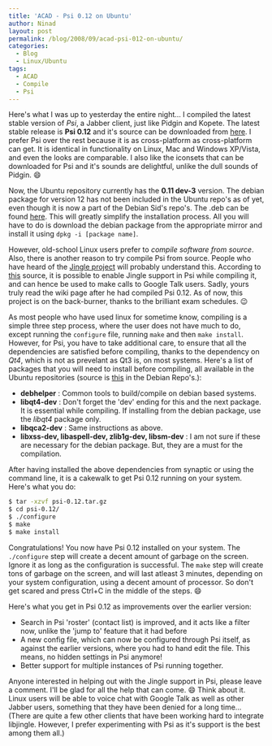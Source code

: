 ```yaml
---
title: 'ACAD - Psi 0.12 on Ubuntu'
author: Ninad
layout: post
permalink: /blog/2008/09/acad-psi-012-on-ubuntu/
categories:
  - Blog
  - Linux/Ubuntu
tags:
  - ACAD
  - Compile
  - Psi
---
```

Here's what I was up to yesterday the entire night&#8230; I compiled the latest stable version of *Psi*, a Jabber client, just like Pidgin and Kopete. The latest stable release is **Psi 0.12** and it's source can be downloaded from [here][1]. I prefer Psi over the rest because it is as cross-platform as cross-platform can get. It is identical in functionality on Linux, Mac and Windows XP/Vista, and even the looks are comparable. I also like the iconsets that can be downloaded for Psi and it's sounds are delightful, unlike the dull sounds of Pidgin. :smile:

Now, the Ubuntu repository currently has the **0.11 dev-3** version. The debian package for version 12 has not been included in the Ubuntu repo's as of yet, even though it is now a part of the Debian Sid's repo's. The .deb can be found [here][2]. This will greatly simplify the installation process. All you will have to do is download the debian package from the appropriate mirror and install it using `dpkg -i [package name]`.

However, old-school Linux users prefer to *compile software from source*. Also, there is another reason to try compile Psi from source. People who have heard of the [Jingle project][3] will probably understand this. According to [this][4] source, it is possible to enable Jingle support in Psi while compiling it, and can hence be used to make calls to Google Talk users. Sadly, yours truly read the wiki page after he had compiled Psi 0.12. As of now, this project is on the back-burner, thanks to the brilliant exam schedules. :wink:

As most people who have used linux for sometime know, compiling is a simple three step process, where the user does not have much to do, except running the `configure` file, running `make` and then `make install`. However, for Psi, you have to take additional care, to ensure that all the dependencies are satisfied before compiling, thanks to the dependency on *Qt4*, which is not as prevelant as Qt3 is, on most systems. Here's a list of packages that you will need to install before compiling, all available in the Ubuntu repositories (source is [this][5] in the Debian Repo's.):

  * **debhelper** : Common tools to build/compile on debian based systems.
  * **libqt4-dev** : Don't forget the 'dev' ending for this and the next package. It is essential while compiling. If installing from the debian package, use the *libqt4* package only.
  * **libqca2-dev** : Same instructions as above.
  * **libxss-dev, libaspell-dev, zlib1g-dev, libsm-dev** : I am not sure if these are necessary for the debian package. But, they are a must for the compilation.

After having installed the above dependencies from synaptic or using the command line, it is a cakewalk to get Psi 0.12 running on your system. Here's what you do:

```bash
$ tar -xzvf psi-0.12.tar.gz
$ cd psi-0.12/
$ ./configure
$ make
$ make install
```

Congratulations! You now have Psi 0.12 installed on your system. The `./configure` step will create a decent amount of garbage on the screen. Ignore it as long as the configuration is successful. The `make` step will create tons of garbage on the screen, and will last atleast 3 minutes, depending on your system configuration, using a decent amount of processor. So don't get scared and press Ctrl+C in the middle of the steps. :smile:

Here's what you get in Psi 0.12 as improvements over the earlier version:

  * Search in Psi 'roster' (contact list) is improved, and it acts like a filter now, unlike the 'jump to' feature that it had before
  * A new config file, which can now be configured through Psi itself, as against the earlier versions, where you had to hand edit the file. This means, no hidden settings in Psi anymore!
  * Better support for multiple instances of Psi running together.

Anyone interested in helping out with the Jingle support in Psi, please leave a comment. I'll be glad for all the help that can come. :smile: Think about it. Linux users will be able to voice chat with Google Talk as well as other Jabber users, something that they have been denied for a long time&#8230; (There are quite a few other clients that have been working hard to integrate libjingle. However, I prefer experimenting with Psi as it's support is the best among them all.)

 [1]: http://psi-im.org/download/ "Psi Downloads"
 [2]: http://packages.debian.org/sid/i386/psi/download "Psi in Debian Sid"
 [3]: http://en.wikipedia.org/wiki/Libjingle "Jingle on Wiki"
 [4]: http://psi-im.org/wiki/Jingle_branch "Psi Wiki on LibJingle"
 [5]: http://packages.debian.org/source/unstable/psi
